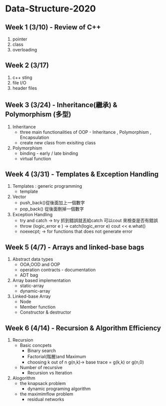 # Data-Structure-2020
## Week 1 (3/10) - Review of C++
  1. pointer
  2. class
  3. overloading
 
## Week 2 (3/17)
  1. c++ sting
  2. file I/O
  3. header files

## Week 3 (3/24) - Inheritance(繼承) & Polymorphism (多型)
  1. Inheritance
      * three main functionalities of OOP - Inheritance , Polymorphism , Encapsulation
      * create new class from exisiting class
  2. Polymorphism
      * binding - early / late binding
      * virtual function

## Week 4 (3/31) - Templates & Exception Handling
  1. Templates : generic programming
      * template <typename T>
  2. Vector
      * push_back()從後面加上一個數字
      * pop_back() 從後面刪掉一個數字
  3. Exception Handling
      * try and catch -> try 抓到錯誤就丟給catch 可以cout 來檢查是否有錯誤 
      * throw (logic_error e ) -> catch(logic_error e) cout  << e.what()
      * noexecpt; -> for functions that does not generate error
  
## Week 5 (4/7) - Arrays and linked-base bags
  1. Abstract data types
      * OOA,OOD and OOP
      * operation contracts - documentation
      * ADT bag
  2. Array based implementation
      * static-array
      * dynamic-array
  3. Linked-base Array
      * Node
      * Member function
      * Constructor & destructor
## Week 6 (4/14) - Recursion & Algorithm Efficiency
  1. Recursion
      * Basic concpets
        * Binary search
        * Factorial(階層)and Maximum
        * choosing k out of n g(n,k)->  base trace = g(k,k) or g(n,0)
      * Number of recursive  
        * Recursion vs Iteration
  2. Alogorithm
      * the knapsack problem
        * dynamic programing algorithm
      * the maximimflow problem
        * residual networks
  
